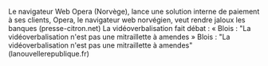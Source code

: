Le navigateur Web Opera (Norvège), lance une solution interne de paiement à ses clients, Opera, le navigateur web norvégien, veut rendre jaloux les banques (presse-citron.net)
La vidéoverbalisation fait débat : « Blois : "La vidéoverbalisation n'est pas une mitraillette à amendes » Blois : "La vidéoverbalisation n'est pas une mitraillette à amendes" (lanouvellerepublique.fr)
